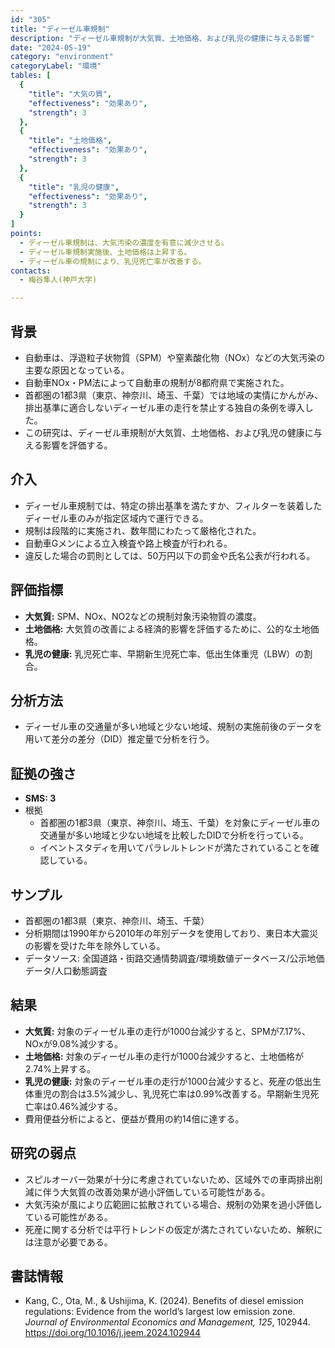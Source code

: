 ```yaml
---
id: "305"
title: "ディーゼル車規制"
description: "ディーゼル車規制が大気質、土地価格、および乳児の健康に与える影響"
date: "2024-05-19"
category: "environment"
categoryLabel: "環境"
tables: [
  {
    "title": "大気の質",
    "effectiveness": "効果あり",
    "strength": 3
  },
  {
    "title": "土地価格",
    "effectiveness": "効果あり",
    "strength": 3
  },
  {
    "title": "乳児の健康",
    "effectiveness": "効果あり",
    "strength": 3
  }
]
points:
  - ディーゼル車規制は、大気汚染の濃度を有意に減少させる。
  - ディーゼル車規制実施後、土地価格は上昇する。
  - ディーゼル車の規制により、乳児死亡率が改善する。
contacts:
  - 梅谷隼人(神戸大学)

---
```



## 背景
- 自動車は、浮遊粒子状物質（SPM）や窒素酸化物（NOx）などの大気汚染の主要な原因となっている。
- 自動車NOx・PM法によって自動車の規制が8都府県で実施された。
- 首都圏の1都3県（東京、神奈川、埼玉、千葉）では地域の実情にかんがみ、排出基準に適合しないディーゼル車の走行を禁止する独自の条例を導入した。
- この研究は、ディーゼル車規制が大気質、土地価格、および乳児の健康に与える影響を評価する。

## 介入
- ディーゼル車規制では、特定の排出基準を満たすか、フィルターを装着したディーゼル車のみが指定区域内で運行できる。
- 規制は段階的に実施され、数年間にわたって厳格化された。
- 自動車Gメンによる立入検査や路上検査が行われる。
- 違反した場合の罰則としては、50万円以下の罰金や氏名公表が行われる。


## 評価指標
- **大気質:** SPM、NOx、NO2などの規制対象汚染物質の濃度。
- **土地価格:** 大気質の改善による経済的影響を評価するために、公的な土地価格。
- **乳児の健康:** 乳児死亡率、早期新生児死亡率、低出生体重児（LBW）の割合。

## 分析方法
- ディーゼル車の交通量が多い地域と少ない地域、規制の実施前後のデータを用いて差分の差分（DID）推定量で分析を行う。

## 証拠の強さ
- **SMS: 3**
- 根拠
  - 首都圏の1都3県（東京、神奈川、埼玉、千葉）を対象にディーゼル車の交通量が多い地域と少ない地域を比較したDIDで分析を行っている。
  - イベントスタディを用いてパラレルトレンドが満たされていることを確認している。

## サンプル
- 首都圏の1都3県（東京、神奈川、埼玉、千葉）
- 分析期間は1990年から2010年の年別データを使用しており、東日本大震災の影響を受けた年を除外している。
- データソース: 全国道路・街路交通情勢調査/環境数値データベース/公示地価データ/人口動態調査

## 結果
- **大気質:** 対象のディーゼル車の走行が1000台減少すると、SPMが7.17%、NOxが9.08%減少する。
- **土地価格:** 対象のディーゼル車の走行が1000台減少すると、土地価格が2.74%上昇する。
- **乳児の健康:** 対象のディーゼル車の走行が1000台減少すると、死産の低出生体重児の割合は3.5%減少し、乳児死亡率は0.99%改善する。早期新生児死亡率は0.46%減少する。
- 費用便益分析によると、便益が費用の約14倍に達する。


## 研究の弱点
- スピルオーバー効果が十分に考慮されていないため、区域外での車両排出削減に伴う大気質の改善効果が過小評価している可能性がある。
- 大気汚染が風により広範囲に拡散されている場合、規制の効果を過小評価している可能性がある。
- 死産に関する分析では平行トレンドの仮定が満たされていないため、解釈には注意が必要である。


## 書誌情報
- Kang, C., Ota, M., & Ushijima, K. (2024). Benefits of diesel emission regulations: Evidence from the world’s largest low emission zone. *Journal of Environmental Economics and Management, 125*, 102944. https://doi.org/10.1016/j.jeem.2024.102944